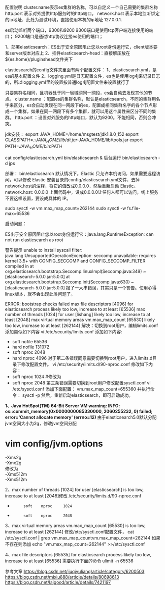 配置说明
cluster.name表示es集群的名称，可以自定义一个自己需要的集群名称
http.port 表示对外提供http服务时的http端口。
network.host 表示本地监听绑定的ip地址，此处为测试环境，直接使用本机的ip地址 127.0.0.1.


es启动监听两个端口，9300和9200
9300端口是使用tcp客户端连接使用的端口；
9200端口是通过http协议连接es使用的端口；


1、部署elasticsearch：ES出于安全原因阻止您以root身份运行它，client版本要和server版本对应上
2、插件elasticsearch-head：直接解压放在${es.home}/pluginshead文件夹下


elasticsearch的config文件夹里面有两个配置文件：
1、elasticsearch.yml，是es的基本配置文件
2、logging.yml是日志配置文件，es也是使用log4j来记录日志的，所以logging.yml里的设置按普通log4j配置文件来设置就行了


只要集群名相同，且机器处于同一局域网同一网段，es会自动去发现其他的节点。
cluster.name ：配置es的集群名称，默认是elasticsearch，不同的集群用名字来区分，es会自动发现在同一网段下的es，配置成相同集群名字的各个节点形成一个集群。如果在同一网段下有多个集群，就可以用这个属性来区分不同的集群。
http.port ：设置对外服务的http端口，默认为9200。不能相同，否则会冲突。

jdk安装：
export JAVA_HOME=/home/msgtest/jdk1.8.0_152
export CLASSPATH=.:$JAVA_HOME/lib/dt.jar:$JAVA_HOME/lib/tools.jar
export PATH=$JAVA_HOME/bin:$PATH

cat config/elasticsearch.yml 
  bin/elasticsearch & 
 后台运行 bin/elasticsearch -d
 jps

部署：
bin/elasticsearch
默认情况下，Elastic 只允许本机访问，如果需要远程访问，可以修改 Elastic 安装目录的config/elasticsearch.yml文件，去掉network.host的注释，将它的值改成0.0.0.0，然后重新启动 Elastic。
network.host: 0.0.0.0
上面代码中，设成0.0.0.0让任何人都可以访问。线上服务不要这样设置，要设成具体的 IP。


sudo sysctl -w vm.max_map_count=262144
sudo sysctl -w fs.file-max=65536


启动问题：

ES出于安全原因阻止您以root身份运行它：java.lang.RuntimeException: can not run elasticsearch as root

警告提示
 unable to install syscall filter: 
java.lang.UnsupportedOperationException: seccomp unavailable: requires kernel 3.5+ with CONFIG_SECCOMP and CONFIG_SECCOMP_FILTER compiled in
at org.elasticsearch.bootstrap.Seccomp.linuxImpl(Seccomp.java:349) ~[elasticsearch-5.0.0.jar:5.0.0]
at org.elasticsearch.bootstrap.Seccomp.init(Seccomp.java:630) ~[elasticsearch-5.0.0.jar:5.0.0]
报了一大串错误，其实只是一个警告。使用心得linux版本，就不会出现此类问题了。

ERROR: bootstrap checks failed
max file descriptors [4096] for elasticsearch process likely too low, 
increase to at least [65536]
max number of threads [1024] for user [lishang] likely too low,
 increase to at least [2048]
max virtual memory areas vm.max_map_count [65530] likely too low, 
increase to at least [262144]
解决：切换到root用户，编辑limits.conf 添加类似如下内容
vi /etc/security/limits.conf
添加如下内容:
* soft nofile 65536
* hard nofile 131072
* soft nproc 2048
* hard nproc 4096
对于第二条错误同意需要切换到root用户，进入limits.d目录下修改配置文件。
vi /etc/security/limits.d/90-nproc.conf
修改如下内容：
* soft nproc 1024
#修改为
* soft nproc 2048
第三条错误需要切换到root用户修改配置sysctl.conf
vi /etc/sysctl.conf
添加下面配置：
vm.max_map_count=655360
并执行命令：
sysctl -p
然后，重新启动elasticsearch，即可启动成功。


**1、Java HotSpot(TM) 64-Bit Server VM warning: INFO: os::commit_memory(0x0000000085330000, 2060255232, 0) failed; error='Cannot allocate memory' (errno=12)**
由于elasticsearch5.0默认分配jvm空间大小为2g，修改jvm空间分配
# vim config/jvm.options  
-Xms2g  
-Xmx2g  
修改为  
-Xms512m  
-Xmx512m

2、max number of threads [1024] for user [elasticsearch] is too low, increase to at least [2048]修改 /etc/security/limits.d/90-nproc.conf
*          soft    nproc     1024
*          soft    nproc     2048

3、max virtual memory areas vm.max_map_count [65530] is too low, increase to at least [262144]
修改/etc/sysctl.conf配置文件，
cat /etc/sysctl.conf | grep vm.max_map_countvm.max_map_count=262144
如果不存在则添加
echo "vm.max_map_count=262144" >>/etc/sysctl.conf

4、max file descriptors [65535] for elasticsearch process likely too low, increase to at least [65536]
需要执行下面的命令
ulimit -n 65536



参考文章
https://blog.csdn.net/jiuqiyuliang/article/category/6200503
https://blog.csdn.net/mixiu888/article/details/80698613
https://blog.csdn.net/laigood/article/details/7421197

